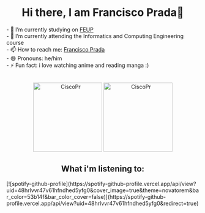 <!--
**CiscoPr/CiscoPr** is a ✨ _special_ ✨ repository because its `README.md` (this file) appears on your GitHub profile.
Here are some ideas to get you started:
- 🔭 I’m currently working on ...
- 🌱 I’m currently learning ...
- 👯 I’m looking to collaborate on ...
- 🤔 I’m looking for help with ...
- 💬 Ask me about ...
- 📫 How to reach me: ...
- 😄 Pronouns: ...
- ⚡ Fun fact: ...
-->
<h1 align="center">Hi there, I am Francisco Prada👋</h1>
- 🔭 I’m currently studying on <a href="https://sigarra.up.pt/feup/pt/web_page.inicial" target="_blank">FEUP</a><br>
- 🌱 I’m currently attending the Informatics and Computing Engineering course<br>
- 📫 How to reach me: <a href="https://www.linkedin.com/in/francisco-prada-566990222/" target="_blank">Francisco Prada</a><br>
- 😄 Pronouns: he/him<br>
- ⚡ Fun fact: i love watching anime and reading manga :)<br>
<br>
<p align = "center">
  <img height="180em" src="https://github-readme-stats.vercel.app/api?username=CiscoPr&show_icons=true&theme=dark&include_all_commits=true&count_private=true" alt="CiscoPr">
  <img height="180em" src="https://github-readme-stats.vercel.app/api/top-langs/?username=CiscoPr&hide=makefile,cmake&layout=compact&theme=dark&include_all_commits=true&count_private=true&show_icons=true" alt="CiscoPr"> 
</p>

<h2 align="center">What i'm listening to:</h2>
[![spotify-github-profile](https://spotify-github-profile.vercel.app/api/view?uid=48hrlvvr47v61hfndhed5yfg0&cover_image=true&theme=novatorem&bar_color=53b14f&bar_color_cover=false)](https://spotify-github-profile.vercel.app/api/view?uid=48hrlvvr47v61hfndhed5yfg0&redirect=true)

